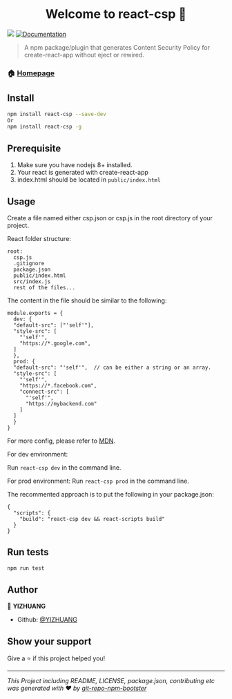 <h1 align="center">Welcome to react-csp 👋</h1>
<p>
  <img src="https://img.shields.io/badge/version-1.0.0-blue.svg?cacheSeconds=2592000" />
  <a href="https://github.com/YIZHUANG/react-csp">
    <img alt="Documentation" src="https://img.shields.io/badge/documentation-yes-brightgreen.svg" target="_blank" />
  </a>
</p>

> A npm package/plugin that generates Content Security Policy for create-react-app without eject or rewired.

### 🏠 [Homepage](https://github.com/YIZHUANG/react-csp)

## Install

```sh
npm install react-csp --save-dev
Or
npm install react-csp -g
```

## Prerequisite

1. Make sure you have nodejs 8+ installed.
2. Your react is generated with create-react-app
3. index.html should be located in `public/index.html`

## Usage

Create a file named either csp.json or csp.js in the root directory of your project.

React folder structure:

```
root:
  csp.js
  .gitignore
  package.json
  public/index.html
  src/index.js
  rest of the files...
```

The content in the file should be similar to the following:

```
module.exports = {
  dev: {
  "default-src": ["'self'"],
  "style-src": [
    "'self'",
    "https://*.google.com",
  ]
  },
  prod: {
  "default-src": "'self'",  // can be either a string or an array.
  "style-src": [
    "'self'",
    "https://*.facebook.com",
    "connect-src": [
      "'self'",
      "https://mybackend.com"
    ]
  ]
  }
}

```

For more config, please refer to [MDN](https://developer.mozilla.org/en-US/docs/Web/HTTP/CSP).

For dev environment:

Run `react-csp dev` in the command line.

For prod environment:
Run `react-csp prod` in the command line.

The recommented approach is to put the following in your package.json:

```
{
  "scripts": {
    "build": "react-csp dev && react-scripts build"
  }
}
```

## Run tests

```sh
npm run test
```

## Author

👤 **YIZHUANG**

- Github: [@YIZHUANG](https://github.com/YIZHUANG)

## Show your support

Give a ⭐️ if this project helped you!

---

_This Project including README, LICENSE, package.json, contributing etc was generated with ❤️ by [git-repo-npm-bootster](https://github.com/YIZHUANG/git-repo-npm-bootster)_
